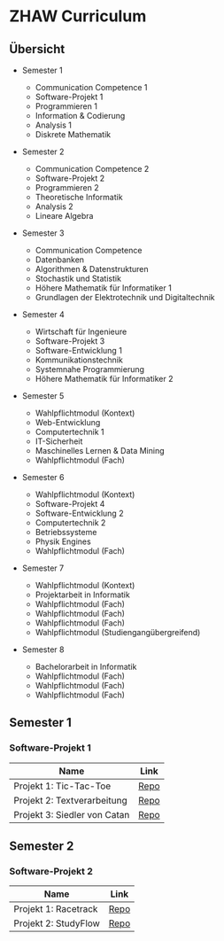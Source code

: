 # ZHAW Curriculum

## Übersicht

* Semester 1
  - Communication Competence 1
  - Software-Projekt 1
  - Programmieren 1
  - Information & Codierung
  - Analysis 1
  - Diskrete Mathematik
    
* Semester 2
  - Communication Competence 2
  - Software-Projekt 2
  - Programmieren 2
  - Theoretische Informatik
  - Analysis 2
  - Lineare Algebra
    
* Semester 3
  - Communication Competence
  - Datenbanken
  - Algorithmen & Datenstrukturen
  - Stochastik und Statistik
  - Höhere Mathematik für Informatiker 1
  - Grundlagen der Elektrotechnik und Digitaltechnik
    
* Semester 4
  - Wirtschaft für Ingenieure
  - Software-Projekt 3
  - Software-Entwicklung 1
  - Kommunikationstechnik
  - Systemnahe Programmierung
  - Höhere Mathematik für Informatiker 2

* Semester 5
  - Wahlpflichtmodul (Kontext)
  - Web-Entwicklung
  - Computertechnik 1
  - IT-Sicherheit
  - Maschinelles Lernen & Data Mining
  - Wahlpflichtmodul (Fach)
 
* Semester 6
  - Wahlpflichtmodul (Kontext)
  - Software-Projekt 4
  - Software-Entwicklung 2
  - Computertechnik 2
  - Betriebssysteme
  - Physik Engines
  - Wahlpflichtmodul (Fach)
 
* Semester 7
  - Wahlpflichtmodul (Kontext)
  - Projektarbeit in Informatik
  - Wahlpflichtmodul (Fach)
  - Wahlpflichtmodul (Fach)
  - Wahlpflichtmodul (Fach)
  - Wahlpflichtmodul (Studiengangübergreifend)
 
* Semester 8
  - Bachelorarbeit in Informatik
  - Wahlpflichtmodul (Fach)
  - Wahlpflichtmodul (Fach)
  - Wahlpflichtmodul (Fach)

## Semester 1

### Software-Projekt 1

| Name | Link |
| ---- | ---- |
| Projekt 1: Tic-Tac-Toe | [Repo](https://github.com/adr1anmart1nez/pm1-project1-tictactoe) |
| Projekt 2: Textverarbeitung | [Repo](https://github.com/adr1anmart1nez/pm1-project2-textverarbeitung) |
| Projekt 3: Siedler von Catan | [Repo](https://github.com/adr1anmart1nez/pm1-project3-siedler) |

## Semester 2

### Software-Projekt 2

| Name | Link |
| ---- | ---- |
| Projekt 1: Racetrack | [Repo](https://github.com/adr1anmart1nez/pm2-project1-racetrack) |
| Projekt 2: StudyFlow | [Repo](https://github.com/adr1anmart1nez/pm2-project2-studyflow) |
